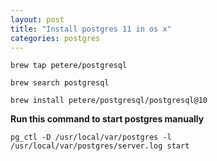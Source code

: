 ```yaml
---
layout: post
title: "Install postgres 11 in os x"
categories: postgres
---
```



```
brew tap petere/postgresql

brew search postgresql

brew install petere/postgresql/postgresql@10
```


**Run this command to start postgres manually**
```
pg_ctl -D /usr/local/var/postgres -l /usr/local/var/postgres/server.log start
```

